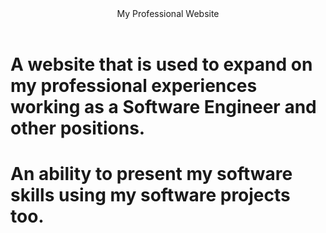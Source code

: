<header>My Professional Website</header>
<h1>A website that is used to expand on my professional experiences working as a Software Engineer and other positions.</h1>
<h1>An ability to present my software skills using my software projects too.</h1>
